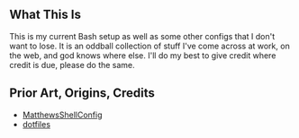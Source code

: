 ## What This Is
This is my current Bash setup as well as some other configs that I don't want to lose. It is an oddball collection of stuff I've come across at work, on the web, and god knows where else. I'll do my best to give credit where credit is due, please do the same.

## Prior Art, Origins, Credits
* [MatthewsShellConfig](https://github.com/matthewmccullough/MatthewsShellConfig)
* [dotfiles](https://github.com/mathiasbynens/dotfiles)

